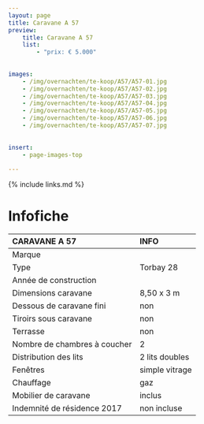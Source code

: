 ```yaml
---
layout: page
title: Caravane A 57
preview: 
    title: Caravane A 57
    list:
        - "prix: € 5.000"
        
        
images:
    - /img/overnachten/te-koop/A57/A57-01.jpg
    - /img/overnachten/te-koop/A57/A57-02.jpg
    - /img/overnachten/te-koop/A57/A57-03.jpg
    - /img/overnachten/te-koop/A57/A57-04.jpg
    - /img/overnachten/te-koop/A57/A57-05.jpg
    - /img/overnachten/te-koop/A57/A57-06.jpg
    - /img/overnachten/te-koop/A57/A57-07.jpg
    
    
insert:
    - page-images-top
    
---
```


{% include links.md %}



# Infofiche 

CARAVANE A 57               | INFO        | 
:---------------------------|:------------|
Marque                      |
Type                        |Torbay 28
Année de construction       |
Dimensions caravane         |8,50 x 3 m
Dessous de caravane fini    |non
Tiroirs sous caravane       |non
Terrasse                    |non
Nombre de chambres à coucher|2
Distribution des lits       |2 lits doubles
Fenêtres                    |simple vitrage
Chauffage                   |gaz
Mobilier de caravane        |inclus
Indemnité de résidence 2017 |non incluse
